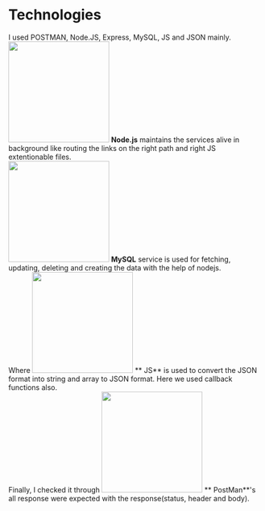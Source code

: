 # Technologies

I used POSTMAN, Node.JS, Express, MySQL, JS and JSON mainly.<br/>
<img src="https://github.com/sagarwipro/sagarwipro.github.io/blob/master/images/nodejs.jpg" width="200"> **Node.js** maintains the services alive in background like routing the links on the right path and right JS extentionable files.<br/>
<img src="https://github.com/sagarwipro/sagarwipro.github.io/blob/master/images/mysql.png" width="200"> **MySQL** service is used for fetching, updating, deleting and creating the data with the help of nodejs.<br/>
Where <img src="https://github.com/sagarwipro/sagarwipro.github.io/blob/master/images/js.jpg" width="200"> ** JS** is used to convert the JSON format into string and array to JSON format. Here we used callback functions also.<br/>
Finally, I checked it through <img src="https://github.com/sagarwipro/sagarwipro.github.io/blob/master/images/postman.jpg" width="200"> ** PostMan**'s  all response were expected with the response(status, header and body).

